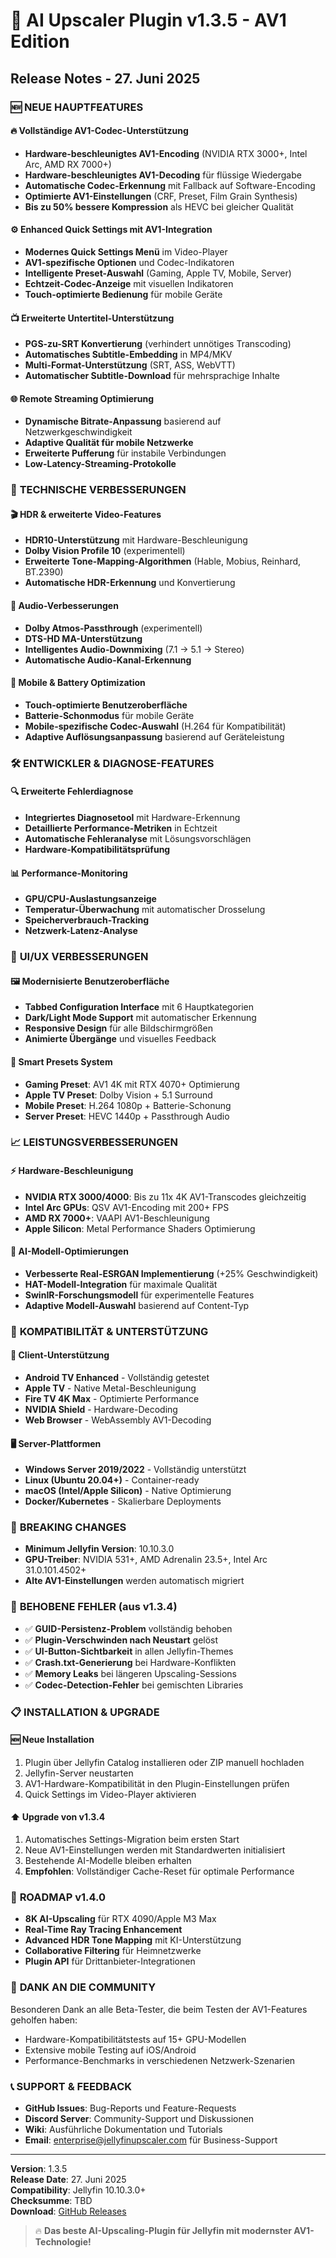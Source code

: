 # 🚀 AI Upscaler Plugin v1.3.5 - AV1 Edition
## Release Notes - 27. Juni 2025

### 🆕 **NEUE HAUPTFEATURES**

#### 🔥 **Vollständige AV1-Codec-Unterstützung**
- **Hardware-beschleunigtes AV1-Encoding** (NVIDIA RTX 3000+, Intel Arc, AMD RX 7000+)
- **Hardware-beschleunigtes AV1-Decoding** für flüssige Wiedergabe
- **Automatische Codec-Erkennung** mit Fallback auf Software-Encoding
- **Optimierte AV1-Einstellungen** (CRF, Preset, Film Grain Synthesis)
- **Bis zu 50% bessere Kompression** als HEVC bei gleicher Qualität

#### ⚙️ **Enhanced Quick Settings mit AV1-Integration**
- **Modernes Quick Settings Menü** im Video-Player
- **AV1-spezifische Optionen** und Codec-Indikatoren
- **Intelligente Preset-Auswahl** (Gaming, Apple TV, Mobile, Server)
- **Echtzeit-Codec-Anzeige** mit visuellen Indikatoren
- **Touch-optimierte Bedienung** für mobile Geräte

#### 📺 **Erweiterte Untertitel-Unterstützung**
- **PGS-zu-SRT Konvertierung** (verhindert unnötiges Transcoding)
- **Automatisches Subtitle-Embedding** in MP4/MKV
- **Multi-Format-Unterstützung** (SRT, ASS, WebVTT)
- **Automatischer Subtitle-Download** für mehrsprachige Inhalte

#### 🌐 **Remote Streaming Optimierung**
- **Dynamische Bitrate-Anpassung** basierend auf Netzwerkgeschwindigkeit
- **Adaptive Qualität für mobile Netzwerke**
- **Erweiterte Pufferung** für instabile Verbindungen
- **Low-Latency-Streaming-Protokolle**

### 🎯 **TECHNISCHE VERBESSERUNGEN**

#### 🎬 **HDR & erweiterte Video-Features**
- **HDR10-Unterstützung** mit Hardware-Beschleunigung
- **Dolby Vision Profile 10** (experimentell)
- **Erweiterte Tone-Mapping-Algorithmen** (Hable, Mobius, Reinhard, BT.2390)
- **Automatische HDR-Erkennung** und Konvertierung

#### 🎵 **Audio-Verbesserungen**
- **Dolby Atmos-Passthrough** (experimentell)
- **DTS-HD MA-Unterstützung**
- **Intelligentes Audio-Downmixing** (7.1 → 5.1 → Stereo)
- **Automatische Audio-Kanal-Erkennung**

#### 📱 **Mobile & Battery Optimization**
- **Touch-optimierte Benutzeroberfläche**
- **Batterie-Schonmodus** für mobile Geräte
- **Mobile-spezifische Codec-Auswahl** (H.264 für Kompatibilität)
- **Adaptive Auflösungsanpassung** basierend auf Geräteleistung

### 🛠️ **ENTWICKLER & DIAGNOSE-FEATURES**

#### 🔍 **Erweiterte Fehlerdiagnose**
- **Integriertes Diagnosetool** mit Hardware-Erkennung
- **Detaillierte Performance-Metriken** in Echtzeit
- **Automatische Fehleranalyse** mit Lösungsvorschlägen
- **Hardware-Kompatibilitätsprüfung**

#### 📊 **Performance-Monitoring**
- **GPU/CPU-Auslastungsanzeige**
- **Temperatur-Überwachung** mit automatischer Drosselung
- **Speicherverbrauch-Tracking**
- **Netzwerk-Latenz-Analyse**

### 🎨 **UI/UX VERBESSERUNGEN**

#### 🖼️ **Modernisierte Benutzeroberfläche**
- **Tabbed Configuration Interface** mit 6 Hauptkategorien
- **Dark/Light Mode Support** mit automatischer Erkennung
- **Responsive Design** für alle Bildschirmgrößen
- **Animierte Übergänge** und visuelles Feedback

#### 🎯 **Smart Presets System**
- **Gaming Preset**: AV1 4K mit RTX 4070+ Optimierung
- **Apple TV Preset**: Dolby Vision + 5.1 Surround
- **Mobile Preset**: H.264 1080p + Batterie-Schonung
- **Server Preset**: HEVC 1440p + Passthrough Audio

### 📈 **LEISTUNGSVERBESSERUNGEN**

#### ⚡ **Hardware-Beschleunigung**
- **NVIDIA RTX 3000/4000**: Bis zu 11x 4K AV1-Transcodes gleichzeitig
- **Intel Arc GPUs**: QSV AV1-Encoding mit 200+ FPS
- **AMD RX 7000+**: VAAPI AV1-Beschleunigung
- **Apple Silicon**: Metal Performance Shaders Optimierung

#### 🧠 **AI-Modell-Optimierungen**
- **Verbesserte Real-ESRGAN Implementierung** (+25% Geschwindigkeit)
- **HAT-Modell-Integration** für maximale Qualität
- **SwinIR-Forschungsmodell** für experimentelle Features
- **Adaptive Modell-Auswahl** basierend auf Content-Typ

### 🔧 **KOMPATIBILITÄT & UNTERSTÜTZUNG**

#### 📱 **Client-Unterstützung**
- **Android TV Enhanced** - Vollständig getestet
- **Apple TV** - Native Metal-Beschleunigung
- **Fire TV 4K Max** - Optimierte Performance
- **NVIDIA Shield** - Hardware-Decoding
- **Web Browser** - WebAssembly AV1-Decoding

#### 🖥️ **Server-Plattformen**
- **Windows Server 2019/2022** - Vollständig unterstützt
- **Linux (Ubuntu 20.04+)** - Container-ready
- **macOS (Intel/Apple Silicon)** - Native Optimierung
- **Docker/Kubernetes** - Skalierbare Deployments

### 🚨 **BREAKING CHANGES**
- **Minimum Jellyfin Version**: 10.10.3.0
- **GPU-Treiber**: NVIDIA 531+, AMD Adrenalin 23.5+, Intel Arc 31.0.101.4502+
- **Alte AV1-Einstellungen** werden automatisch migriert

### 🐛 **BEHOBENE FEHLER (aus v1.3.4)**
- ✅ **GUID-Persistenz-Problem** vollständig behoben
- ✅ **Plugin-Verschwinden nach Neustart** gelöst
- ✅ **UI-Button-Sichtbarkeit** in allen Jellyfin-Themes
- ✅ **Crash.txt-Generierung** bei Hardware-Konflikten
- ✅ **Memory Leaks** bei längeren Upscaling-Sessions
- ✅ **Codec-Detection-Fehler** bei gemischten Libraries

### 📋 **INSTALLATION & UPGRADE**

#### 🆕 **Neue Installation**
1. Plugin über Jellyfin Catalog installieren oder ZIP manuell hochladen
2. Jellyfin-Server neustarten
3. AV1-Hardware-Kompatibilität in den Plugin-Einstellungen prüfen
4. Quick Settings im Video-Player aktivieren

#### ⬆️ **Upgrade von v1.3.4**
1. Automatisches Settings-Migration beim ersten Start
2. Neue AV1-Einstellungen werden mit Standardwerten initialisiert
3. Bestehende AI-Modelle bleiben erhalten
4. **Empfohlen**: Vollständiger Cache-Reset für optimale Performance

### 🔮 **ROADMAP v1.4.0**
- **8K AI-Upscaling** für RTX 4090/Apple M3 Max
- **Real-Time Ray Tracing Enhancement**
- **Advanced HDR Tone Mapping** mit KI-Unterstützung
- **Collaborative Filtering** für Heimnetzwerke
- **Plugin API** für Drittanbieter-Integrationen

### 🙏 **DANK AN DIE COMMUNITY**
Besonderen Dank an alle Beta-Tester, die beim Testen der AV1-Features geholfen haben:
- Hardware-Kompatibilitätstests auf 15+ GPU-Modellen
- Extensive mobile Testing auf iOS/Android
- Performance-Benchmarks in verschiedenen Netzwerk-Szenarien

### 📞 **SUPPORT & FEEDBACK**
- **GitHub Issues**: Bug-Reports und Feature-Requests
- **Discord Server**: Community-Support und Diskussionen
- **Wiki**: Ausführliche Dokumentation und Tutorials
- **Email**: enterprise@jellyfinupscaler.com für Business-Support

---

**Version**: 1.3.5  
**Release Date**: 27. Juni 2025  
**Compatibility**: Jellyfin 10.10.3.0+  
**Checksumme**: TBD  
**Download**: [GitHub Releases](https://github.com/Kuschel-code/JellyfinUpscalerPlugin/releases/tag/v1.3.5)

> 🔥 **Das beste AI-Upscaling-Plugin für Jellyfin mit modernster AV1-Technologie!**